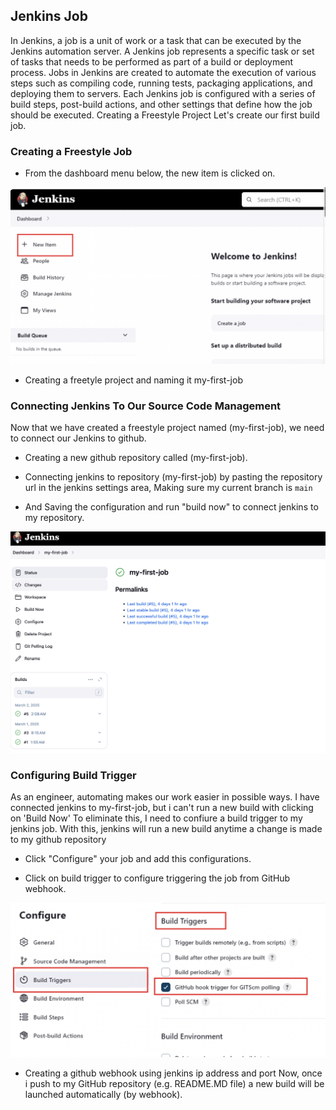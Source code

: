 ## Jenkins Job

In Jenkins, a job is a unit of work or a task that can be executed by the Jenkins automation server. A Jenkins job represents a specific task or set of tasks that needs to be performed as part of a build or deployment process. Jobs in Jenkins are created to automate the execution of various steps such as compiling code, running tests, packaging applications, and deploying them to servers. Each Jenkins job is configured with a series of build steps, post-build actions, and other settings that define how the job should be executed. Creating a Freestyle Project Let's create our first build job.

### Creating a Freestyle Job

- From the dashboard menu below, the new item is clicked on.

![alt text](images/dashboard.png)

- Creating a freetyle project and naming it my-first-job

### Connecting Jenkins To Our Source Code Management

Now that we have created a freestyle project named (my-first-job), we need to connect our Jenkins to github.

- Creating a new github repository called (my-first-job).

- Connecting jenkins to  repository (my-first-job) by pasting the repository url in the jenkins settings area, Making sure my current branch is `main`

- And Saving the configuration and run "build now" to connect jenkins to my repository.

![alt text](images/first-job.png)

### Configuring Build Trigger 

As an engineer, automating makes our work easier in possible ways. I have connected jenkins to my-first-job, but i can't run a new build with clicking on 'Build Now' To eliminate this, I need to confiure a build trigger to my jenkins job. With this, jenkins will run a new build anytime a change is made to my github repository 

- Click "Configure" your job and add this configurations.

- Click on build trigger to configure triggering the job from GitHub webhook.

![alt text](images/build-trigger.png)


- Creating a github webhook using jenkins ip address and port Now, once i push to my GitHub repository (e.g. README.MD file) a new build will be launched automatically (by webhook).